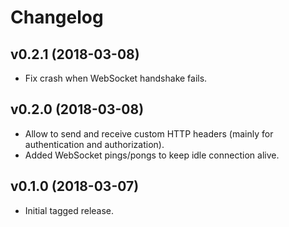 # Changelog

## v0.2.1 (2018-03-08)

* Fix crash when WebSocket handshake fails.

## v0.2.0 (2018-03-08)

* Allow to send and receive custom HTTP headers (mainly for authentication and authorization).
* Added WebSocket pings/pongs to keep idle connection alive.

## v0.1.0 (2018-03-07)

* Initial tagged release.
